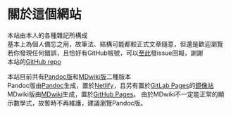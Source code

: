# 關於這個網站

本站由本人的各種雜記所構成  
基本上為個人備忘之用，故筆法、結構可能都較正式文章隨意，但還是歡迎瀏覽  
若你發現任何錯誤，且恰好有GitHub帳號，可以[至此](https://github.com/Mushiyo/note/issues)發issue回報，謝謝  
本站的[GitHub repo](https://github.com/Mushiyo/note/)

本站目前共有[Pandoc版](http://note.netlify.com/)和[MDwiki版](http://mushiyo.github.io/note/)二種版本  
Pandoc版由[Pandoc](http://pandoc.org/)生成，置於[Netlify](https://www.netlify.com/)，且另有置於[GitLab Pages](http://pages.gitlab.io/)的[鏡像站](https://twilightzone.gitlab.io/note/)
MDwiki版由[MDwiki](http://dynalon.github.io/mdwiki)生成，置於[GitHub Pages](https://pages.github.com/)。
由於MDwiki不一定能正常的顯示數學式，故暫時不再維護，建議瀏覽Pandoc版。  